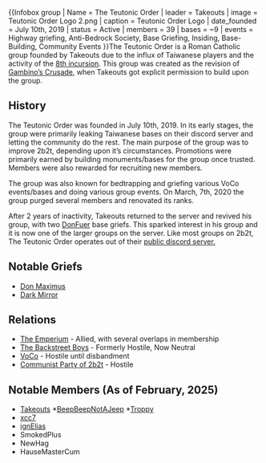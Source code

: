 {{Infobox group
| Name = The Teutonic Order
| leader = Takeouts
| image = Teutonic Order Logo 2.png
| caption = Teutonic Order Logo
| date_founded = July 10th, 2019
| status = Active
| members = 39
| bases = ~9
| events = Highway griefing, Anti-Bedrock Society, Base Griefing, Insiding, Base-Building, Community Events
}}The Teutonic Order is a Roman Catholic group founded by Takeouts due to the influx of Taiwanese players and the activity of the [8th incursion](https://2b2t.miraheze.org/wiki/Eighth_Incursion). This group was created as the revision of [Gambino’s Crusade](https://2b2t.miraheze.org/wiki/The_Crusade), when Takeouts got explicit permission to build upon the group.

## History
The Teutonic Order was founded in July 10th, 2019. In its early stages, the group were primarily leaking Taiwanese bases on their discord server and letting the community do the rest. The main purpose of the group was to improve 2b2t, depending upon it’s circumstances. Promotions were primarily earned by building monuments/bases for the group once trusted. Members were also rewarded for recruiting new members.

The group was also known for bedtrapping and griefing various VoCo events/bases and doing various group events. On March, 7th, 2020 the group purged several members and renovated its ranks.

After 2 years of inactivity, Takeouts returned to the server and revived his group, with two [DonFuer](https://2b2t.miraheze.org/wiki/DonFuer) base griefs. This sparked interest in his group and it is now one of the larger groups on the server. Like most groups on 2b2t, The Teutonic Order operates out of their [public discord server.](https://discord.gg/TTO)<br />

## Notable Griefs
* [Don Maximus](https://2b2t.miraheze.org/wiki/Darkomier#/media/File:Screenshot_2023-07-15_215134.png)
* [Dark Mirror](https://2b2t.miraheze.org/wiki/Darkomier#/media/File:SS_of_Dark_Mirror.png)

## Relations
* [The Emperium](https://2b2t.miraheze.org/wiki/The_Emperium) - Allied, with several overlaps in membership
* [The Backstreet Boys](https://2b2t.miraheze.org/wiki/The_Backstreet_Boys) - Formerly Hostile, Now Neutral
* [VoCo](https://2b2t.miraheze.org/wiki/VoCo) - Hostile until disbandment
* [Communist Party of 2b2t](https://2b2t.miraheze.org/wiki/Communist_Party_of_2b2t) - Hostile

## Notable Members (As of February, 2025)
* [Takeouts](https://2b2t.miraheze.org/wiki/Takeouts)
*[BeepBeepNotAJeep](https://2b2t.miraheze.org/wiki/BeepBeepNotAJeep)
*[Troppy](https://2b2t.miraheze.org/wiki/Xsupergo08)
* [xcc7](https://2b2t.miraheze.org/wiki/xcc7)
* [ignElias](https://2b2t.miraheze.org/wiki/ignElias)
* SmokedPlus
* NewHag
* HauseMasterCum